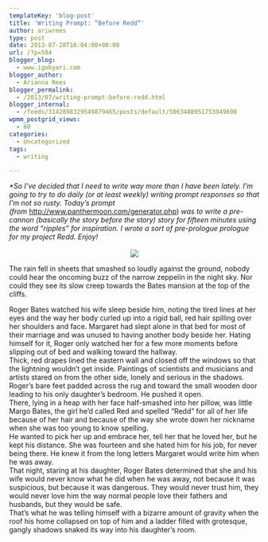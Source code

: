 ```yaml
---
templateKey: 'blog-post'
title: 'Writing Prompt: “Before Redd”'
author: ariwrees
type: post
date: 2013-07-28T16:04:00+00:00
url: /?p=594
blogger_blog:
  - www.igobyari.com
blogger_author:
  - Arianna Rees
blogger_permalink:
  - /2013/07/writing-prompt-before-redd.html
blogger_internal:
  - /feeds/3142898329549879465/posts/default/5063488951753949690
wpmm_postgrid_views:
  - 60
categories:
  - Uncategorized
tags:
  - writing

---
```

<div dir="ltr" style="text-align: left;">
  <div>
    <i>*So I&#8217;ve decided that I need to write way more than I have been lately. I&#8217;m going to try to do daily (or at least weekly) writing prompt responses so that I&#8217;m not so rusty. Today&#8217;s prompt (from&nbsp;</i><a href="http://www.panthermoon.com/generator.php">http://www.panthermoon.com/generator.php</a>)&nbsp;<i>was to write a pre-cannon (basically the story before the story) story for fifteen minutes using the word &#8220;ripples&#8221; for inspiration. I wrote a sort of pre-prologue prologue for my project Redd. Enjoy!&nbsp;</i>
  </div>
  
  <div>
    <i><br /></i>
  </div>
  
  <div style="text-align: center;">
    <img src="http://www.igobyari.com/wp-content/uploads/2013/07/zepp2.jpg" />
  </div>
  
  <div>
  </div>
  
  <p>
    The rain fell in sheets that smashed so loudly against the ground, nobody could hear the oncoming buzz of the narrow zeppelin in the night sky. Nor could they see its slow creep towards the Bates mansion at the top of the cliffs.&nbsp;
  </p>
  
  <div>
  </div>
  
  <div>
    Roger Bates watched his wife sleep beside him, noting the tired lines at her eyes and the way her body curled up into a rigid ball, red hair spilling over her shoulders and face. Margaret had slept alone in that bed for most of their marriage and was unused to having another body beside her. Hating himself for it, Roger only watched her for a few more moments before slipping out of bed and walking toward the hallway.&nbsp;
  </div>
  
  <div>
  </div>
  
  <div>
    Thick, red drapes lined the eastern wall and closed off the windows so that the lightning wouldn&#8217;t get inside. Paintings of scientists and musicians and artists stared on from the other side, lonely and serious in the shadows. Roger&#8217;s bare feet padded across the rug and toward the small wooden door leading to his only daughter&#8217;s bedroom. He pushed it open.&nbsp;
  </div>
  
  <div>
  </div>
  
  <div>
    There, lying in a heap with her face half-smashed into her pillow, was little Margo Bates, the girl he&#8217;d called Red and spelled &#8220;Redd&#8221; for all of her life because of her hair and because of the way she wrote down her nickname when she was too young to know spelling.&nbsp;
  </div>
  
  <div>
  </div>
  
  <div>
    He wanted to pick her up and embrace her, tell her that he loved her, but he kept his distance. She was fourteen and she hated him for his job, for never being there. He knew it from the long letters Margaret would write him when he was away.&nbsp;
  </div>
  
  <div>
  </div>
  
  <div>
    That night, staring at his daughter, Roger Bates determined that she and his wife would never know what he did when he was away, not because it was suspicious, but because it was dangerous. They would never trust him, they would never love him the way normal people love their fathers and husbands, but they would be safe.&nbsp;
  </div>
  
  <div>
  </div>
  
  <div>
    That&#8217;s what he was telling himself with a bizarre amount of gravity when the roof his home collapsed on top of him and a ladder filled with grotesque, gangly shadows snaked its way into his daughter&#8217;s room.&nbsp;
  </div>
</div>